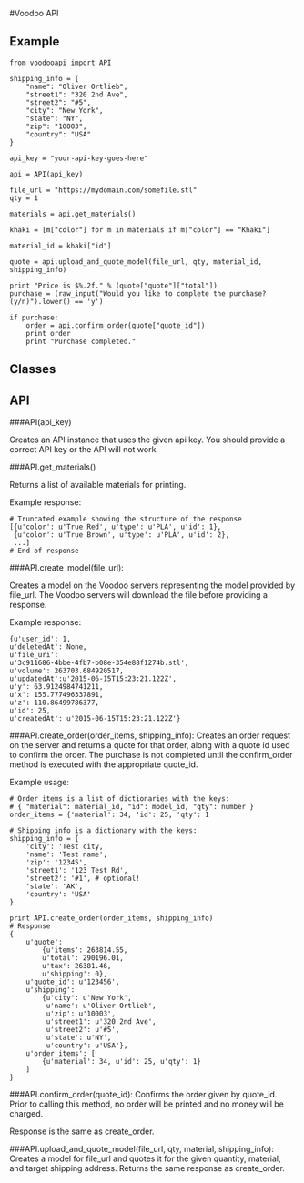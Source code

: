 #Voodoo API

## Example

    from voodooapi import API

    shipping_info = {
        "name": "Oliver Ortlieb",
        "street1": "320 2nd Ave",
        "street2": "#5",
        "city": "New York",
        "state": "NY",
        "zip": "10003",
        "country": "USA"
    }

    api_key = "your-api-key-goes-here"

    api = API(api_key)

    file_url = "https://mydomain.com/somefile.stl"
    qty = 1

    materials = api.get_materials()

    khaki = [m["color"] for m in materials if m["color"] == "Khaki"]

    material_id = khaki["id"]

    quote = api.upload_and_quote_model(file_url, qty, material_id, shipping_info)

    print "Price is $%.2f." % (quote["quote"]["total"])
    purchase = (raw_input("Would you like to complete the purchase? (y/n)").lower() == 'y')

    if purchase:
        order = api.confirm_order(quote["quote_id"])
        print order
        print "Purchase completed."


## Classes
## API


###API(api_key)

Creates an API instance that uses the given api key. You should provide a correct API key or the API will not work.

###API.get_materials()

Returns a list of available materials for printing.

Example response:

    # Truncated example showing the structure of the response
    [{u'color': u'True Red', u'type': u'PLA', u'id': 1},
     {u'color': u'True Brown', u'type': u'PLA', u'id': 2},
     ...]
    # End of response


###API.create_model(file_url):

Creates a model on the Voodoo servers representing the model provided by file_url. The Voodoo servers will download the file before providing a response.

Example response:

    {u'user_id': 1,
    u'deletedAt': None,
    u'file_uri':
    u'3c911686-4bbe-4fb7-b08e-354e88f1274b.stl',
    u'volume': 263703.684920517,
    u'updatedAt':u'2015-06-15T15:23:21.122Z',
    u'y': 63.9124984741211,
    u'x': 155.777496337891,
    u'z': 110.86499786377,
    u'id': 25,
    u'createdAt': u'2015-06-15T15:23:21.122Z'}

###API.create_order(order_items, shipping_info):
Creates an order request on the server and returns a quote for that order, along with a quote id used to confirm the order. The purchase is not completed until the confirm_order method is executed with the appropriate quote_id.

Example usage:

    # Order items is a list of dictionaries with the keys:
    # { "material": material_id, "id": model_id, "qty": number }
    order_items = {'material': 34, 'id': 25, 'qty': 1

    # Shipping info is a dictionary with the keys:
    shipping_info = {
        'city': 'Test city,
        'name': 'Test name',
        'zip': '12345',
        'street1': '123 Test Rd',
        'street2': '#1', # optional!
        'state': 'AK',
        'country': 'USA'
    }

    print API.create_order(order_items, shipping_info)
    # Response
    {
        u'quote':
            {u'items': 263814.55,
            u'total': 290196.01,
            u'tax': 26381.46,
            u'shipping': 0},
        u'quote_id': u'123456',
        u'shipping':
            {u'city': u'New York',
             u'name': u'Oliver Ortlieb',
             u'zip': u'10003',
             u'street1': u'320 2nd Ave',
             u'street2': u'#5',
             u'state': u'NY',
             u'country': u'USA'},
        u'order_items': [
            {u'material': 34, u'id': 25, u'qty': 1}
        ]
    }



###API.confirm_order(quote_id):
Confirms the order given by quote_id. Prior to calling this method, no order will be printed and no money will be charged.

Response is the same as create_order.

###API.upload_and_quote_model(file_url, qty, material, shipping_info):
Creates a model for file_url and quotes it for the given quantity, material, and target shipping address. Returns the same response as create_order.
